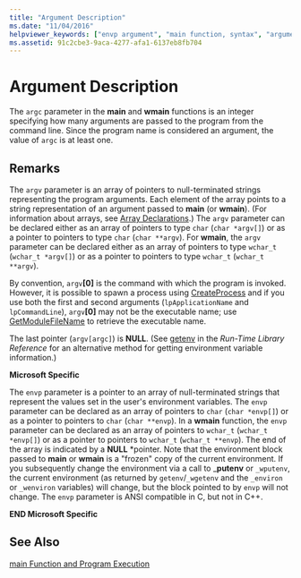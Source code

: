 ```yaml
---
title: "Argument Description"
ms.date: "11/04/2016"
helpviewer_keywords: ["envp argument", "main function, syntax", "arguments [C++], for main function", "argv argument", "argc argument"]
ms.assetid: 91c2cbe3-9aca-4277-afa1-6137eb8fb704
---
```

# Argument Description

The `argc` parameter in the **main** and **wmain** functions is an integer specifying how many arguments are passed to the program from the command line. Since the program name is considered an argument, the value of `argc` is at least one.

## Remarks

The `argv` parameter is an array of pointers to null-terminated strings representing the program arguments. Each element of the array points to a string representation of an argument passed to **main** (or **wmain**). (For information about arrays, see [Array Declarations](../c-language/array-declarations.md).) The `argv` parameter can be declared either as an array of pointers to type `char` (`char *argv[]`) or as a pointer to pointers to type `char` (`char **argv`). For **wmain**, the `argv` parameter can be declared either as an array of pointers to type `wchar_t` (`wchar_t *argv[]`) or as a pointer to pointers to type `wchar_t` (`wchar_t **argv`).

By convention, `argv`**[0]** is the command with which the program is invoked.  However, it is possible to spawn a process using [CreateProcess](/windows/desktop/api/processthreadsapi/nf-processthreadsapi-createprocessa) and if you use both the first and second arguments (`lpApplicationName` and `lpCommandLine`), `argv`**[0]** may not be the executable name; use [GetModuleFileName](/windows/desktop/api/libloaderapi/nf-libloaderapi-getmodulefilenamea) to retrieve the executable name.

The last pointer (`argv[argc]`) is **NULL**. (See [getenv](../c-runtime-library/reference/getenv-wgetenv.md) in the *Run-Time Library Reference* for an alternative method for getting environment variable information.)

**Microsoft Specific**

The `envp` parameter is a pointer to an array of null-terminated strings that represent the values set in the user's environment variables. The `envp` parameter can be declared as an array of pointers to `char` (`char *envp[]`) or as a pointer to pointers to `char` (`char **envp`). In a **wmain** function, the `envp` parameter can be declared as an array of pointers to `wchar_t` (`wchar_t *envp[]`) or as a pointer to pointers to `wchar_t` (`wchar_t **envp`). The end of the array is indicated by a **NULL** \*pointer. Note that the environment block passed to **main** or **wmain** is a "frozen" copy of the current environment. If you subsequently change the environment via a call to _**putenv** or `_wputenv`, the current environment (as returned by `getenv`/`_wgetenv` and the `_environ` or `_wenviron` variables) will change, but the block pointed to by `envp` will not change. The `envp` parameter is ANSI compatible in C, but not in C++.

**END Microsoft Specific**

## See Also

[main Function and Program Execution](../c-language/main-function-and-program-execution.md)